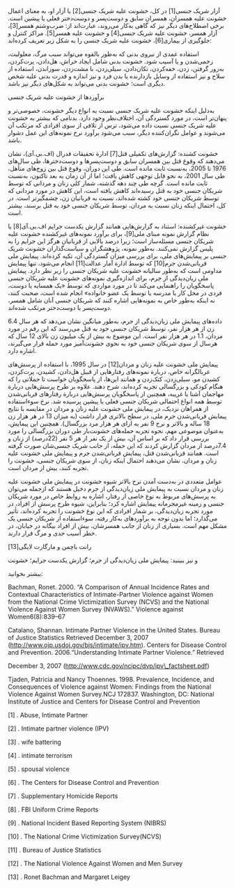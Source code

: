   آزار شریک جنسی[1] در کل، خشونت علیه شریک جنسی[2] یا آزار او، به معنای اعمال خشونت علیه همسران، همسران سابق و دوست‌پسر و دوست‌دختر فعلی یا پیشین است. برخی اصطلاح‌های دیگر نیز که گاهی به‌کار می‌روند، عبارت‌اند از: ضرب‌وشتم همسر[3]، آزار همسر، خشونت علیه شریک جنسی[4] و خشونت علیه همسر[5]. مراکز کنترل و جلوگیری از بیماری[6]، خشونت علیه شریک جنسی را به شکل زیر تعریف کرده‌اند:

استفاده عمدی از نیروی بدنی که به‌طور بالقوه می‌تواند سبب مرگ، معلولیت، زخمی‌شدن و یا آسیب شود. خشونت بدنی شامل ایجاد خراش، هل‌دادن، پرت‌کردن، به‌زور گرفتن، زدن، خفه‌کردن، تکان‌دادن، سیلی‌زدن، با مشت‌زدن، سوزاندن، استفاده از سلاح و نیز استفاده از وسایل بازدارنده یا بدن فرد و نیز اندازه و قدرت بدنی علیه شخص دیگری است؛ خشونت بدنی می‌تواند به شکل‌های دیگر نیز باشد.

برآوردها از خشونت علیه شریک جنسی

به‌دلیل اینکه خشونت علیه شریک جنسی نسبت به انواع دیگر خشونت، خصوصی‌تر و پنهان‌تر است، در مورد گستردگی آن، اختلاف‌نظر وجود دارد. بدنامی که بیشتر به خشونت علیه شریک جنسی نسبت داده می‌شود، ترس از تلافی از سوی افرادی که مرتکب آن می‌شوند و عوامل نگران‌کننده دیگر، سبب می‌شود برآورد نرخ نمونه‌های این عمل دشوار باشد.

 خشونت کشنده: گزارش‌های تکمیلی قتل[7] ادارة تحقیقات فدرال (اف.بی.آی)، نشان می‌دهند که وقوع قتل بین همسران سابق و دوست‌پسرها و دوست‌دخترها، طی سال‌های 1976 تا 2005، به‌نسبت ثابت مانده است. طی این دوران، وقوع قتل بین زوج‌های متأهل، طی سال 2001، به نحو قابل توجهی کاهش یافت؛ اما از آن زمان به بعد تاکنون، به‌نسبت ثابت مانده است. گرچه طی چند دهه گذشته، شمار کلی زنان و مردانی که توسط شریکان جنسی خود به قتل رسیده‌اند کاهش یافته است، این کاهش در مورد مردانی که توسط شریکان جنسی خود کشته شده‌اند، نسبت به قربانیان زن، چشمگیرتر است. در کل، احتمال اینکه زنان نسبت به مردان، توسط شریکان جنسی خود به قتل برسند، بیشتر است.

 خشونت غیرکشنده: استناد به گزارش‌هایی همانند گزارش یکدست جرایم اف.بی.آی[8] یا نظام گزارش نمونه مبنای ملی[9]، برای برآورد نمونه‌های غیرکشنده خشونت علیه شریکان جنسی مسئله‌ساز است؛ زیرا درصد بالایی از قربانیان هرگز این جرایم را به پلیس گزارش نمی‌کنند. به‌طور نمونه، پژوهشگران و سیاست‌گذاران خشونت شریک جنسی بر پیمایش‌های ملی، برای بررسی میزان گستردگی آن، تکیه کرده‌اند. پیمایش ملی قربانی‌شدن جرم[10] که توسط ادارة آمار عدالت[11] انجام می‌شود، تنها پیمایش مداومی است که به‌طور سالیانه خشونت علیه شریکان جنسی را زیر نظر دارد. پیمایش ملی زیان‌دیدگی از جرم، برای اندازه‌گیری نمونه‌های خشونت علیه شریکان جنسی پاسخگویان را راهنمایی می‌کند تا در مورد مواردی که توسط «یک همسایه یا دوست، فردی در محل کار یا مدرسه یا توسط یک عضو خانواده» انجام شده است، صحبت کنند، نه اینکه به‌طور خاص به نمونه‌هایی اشاره کنند که شریکان جنسی آنان شامل همسر، دوست‌پسر یا دوست‌دختر مرتکب شده‌اند.

 داده‌های پیمایش ملی زیان‌دیدگی از جرم، به‌طور میانگین نشان می‌دهد که هر سال 6.4 زن از هر هزار نفر، توسط شریکان جنسی خود به قتل می‌رسند که این رقم در مورد مردان، 1.1 در هر هزار نفر است. این موضوع به بیش از یک میلیون زن بالای 12 سال که هرسال از سوی شریکان جنسی خود به نحوی خشونت‌آمیز مورد حمله قرار می‌گیرند، اشاره دارد.

 پیمایش ملی خشونت علیه زنان و مردان[12] در سال 1995، با استفاده از پرسش‌های غربالگرانه خاص، دربارة نمونه‌های رفتارهایی از قبیل هل‌دادن، کشیدن، پرت‌کردن، کشیدن مو، سیلی‌زدن، کتک‌زدن و همانند این‌ها، از پاسخگویان خواست تا حملاتی را که هنگام کودکی و بزرگسالی تجربه کرده‌اند، شرح دهند. علاوه بر طرح پرسش‌هایی دربارة مهاجمان آشنا یا غریبه، همچنین از پاسخگویان پرسش‌هایی دربارة رفتارهای قربانی‌شدن توسط همه انواع احتمالی شریکان جنسی فعلی یا پیشین پرسیده شد. نرخ سوءاستفاده از همراهان نزدیک، در پیمایش ملی خشونت علیه زنان و مردان در مقایسه با نتایج پیمایش قربانی‌شدن جرم ملی، در سطح بالاتری قرار داشت (به میزان 13 در هر هزار زن 18 ساله و بالاتر و نرخ 9 نفر به ازای هر هزار مرد بزرگسال). همچنین این پیمایش، به‌عنوان موضوعی مهم، نحوه تجربه حمله‌های خشونت‌بار طی دوران بزرگسالی را مورد بررسی قرار داد که بر اساس آن، بیش از یک نفر از هر 5 نفر (22درصد) از زنان و 7.4درصد از مردان گزارش کردند که این حمله، از جانب شریک جنسی‌شان صورت گرفته است. همانند قربانی‌شدن قتل، پیمایش قربانی‌شدن جرم و پیمایش ملی خشونت علیه زنان و مردان، نشان می‌دهند احتمال اینکه زنان، از سوی شریکان جنسی، خشونت را تجربه کنند، بیش از مردان است.

 عوامل متعددی در به‌دست آمدن نرخ بالاتر شیوه خشونت در پیمایش ملی خشونت علیه زنان و مردان نسبت به پیمایش ملی زیان‌دیدگی از جرم دخیل هستند که ازجمله می‌توان به پرسش‌های مربوط به نوع خاصی از رفتار، اشاره به روابط خاص در مورد شریکان جنسی و زمینه غیرمجرمانه پیمایش اشاره کرد؛ بنابراین، شیوه طرح پرسش از افراد، در مورد تجربه زیان‌دیدگی، بر شمار افرادی که این نوع خشونت را تجربه کرده‌اند، تأثیر می‌گذارد؛ اما بدون توجه به برآوردهای به‌کار رفته، سوءاستفاده از شریکان جنسی یک مشکل مهم است. بسیاری از زنان از جانب همسرشان، بیش از افراد بیگانه در خیابان، در خطر آسیب جدی و مرگ قرار دارند.

رانت باچمن و مارگارت لایگی[13]

و نیز ببینید: پیمایش ملی زیان‌دیدگی از جرم؛ گزارش یکدست جرایم؛ خشونت

بیشتر بخوانید:

Bachman, Ronet. 2000. “A Comparison of Annual Incidence Rates and Contextual Characteristics of Intimate-Partner Violence against Women from the National Crime Victimization Survey (NCVS) and the National Violence Against Women Survey (NVAWS).” Violence against Women6(8):839–67

 Catalano, Shannan. Intimate Partner Violence in the United States. Bureau of Justice Statistics Retrieved December 3, 2007 (http://www.ojp.usdoj.gov/bjs/intimate/ipv.htm). Centers for Disease Control and Prevention. 2006.“Understanding Intimate Partner Violence.” Retrieved

December 3, 2007 (http://www.cdc.gov/ncipc/dvp/ipv\_factsheet.pdf)

Tjaden, Patricia and Nancy Thoennes. 1998. Prevalence, Incidence, and Consequences of Violence against Women: Findings from the National Violence Against Women Survey.NCJ 172837. Washington, DC: National Institute of Justice and Centers for Disease Control and Prevention

[1] . Abuse, Intimate Partner

[2] . Intimate partner violence (IPV)

 [3] . wife battering

 [4] . intimate terrorism

 [5] . spousal violence

 [6] . The Centers for Disease Control and Prevention

 [7] . Supplementary Homicide Reports

 [8] . FBI Uniform Crime Reports

 [9] . National Incident Based Reporting System (NIBRS)

 [10] . The National Crime Victimization Survey(NCVS)

 [11] . Bureau of Justice Statistics

 [12] . The National Violence Against Women and Men Survey

 [13] . Ronet Bachman and Margaret Leigey

  


 